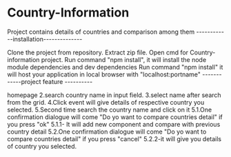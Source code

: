 # Country-Information
Project contains details of countries and comparison among them 
------------installation--------------

Clone the project from repository.
Extract zip file.
Open cmd for Country-information project.
Run command "npm install", it will install the node module dependencies and dev dependencies
Run command "npm install" it will host your application in local browser with "localhost:portname"
------------project feature ----------

homepage
2.search country name in input field.
3.select name after search from the grid.
4.Click event will give details of respective country you selected.
5.Second time search the country name and click on it
5.1.One confirmation dialogue will come "Do yo want to compare countries detail" if you press "ok"
5.1.1- It will add new component and compare with previous country detail
5.2.One confirmation dialogue will come "Do yo want to compare countries detail" if you press "cancel"
5.2.2-it will give you details of country you selected.
